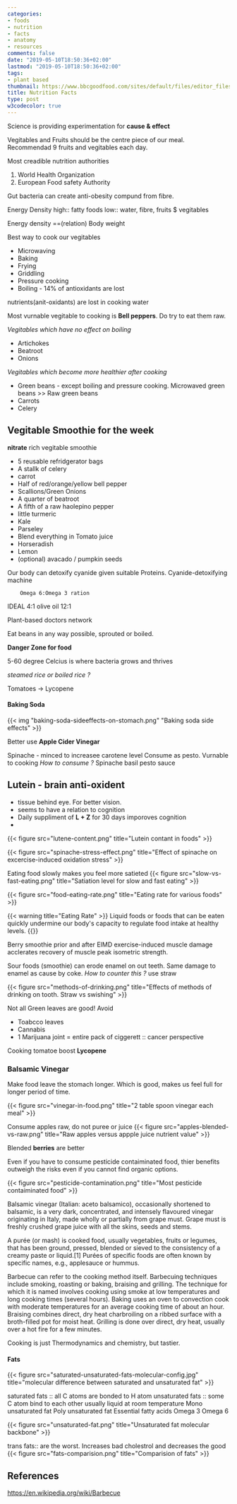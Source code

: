 ```yaml
---
categories:
- foods
- nutrition
- facts
- anatomy
- resources
comments: false
date: "2019-05-10T18:50:36+02:00"
lastmod: "2019-05-10T18:50:36+02:00"
tags:
- plant based
thumbnail: https://www.bbcgoodfood.com/sites/default/files/editor_files/2017/11/plant-based-diet-guide-main-image-700-350.jpg
title: Nutrition Facts
type: post
w3codecolor: true
---
```


Science is providing experimentation for **cause & effect**

Vegitables and Fruits should be the centre piece of our meal.
Recommendad 9 fruits and vegitables each day.

Most creadible nutrition authorities
1. World Health Organization
2. European Food safety Authority

Gut bacteria can create anti-obesity compund from fibre.

Energy Density
    high:: fatty foods
    low:: water, fibre, fruits $ vegitables

Energy density ==(relation) Body weight

Best way to cook our vegitables

* Microwaving
* Baking
* Frying
* Griddling
* Pressure cooking
* Boiling - 14% of antioxidants are lost

nutrients(anit-oxidants) are lost in cooking water

Most vurnable vegitable to cooking is **Bell peppers**. Do try to eat them raw.

*Vegitables which have no effect on boiling*

* Artichokes
* Beatroot
* Onions

*Vegitables which become more healthier after cooking*

* Green beans - except boiling and pressure cooking. Microwaved green beans >> Raw green beans
* Carrots
* Celery

## Vegitable Smoothie for the week

**nitrate** rich vegitable smoothie

* 5 reusable refridgerator bags
* A stallk of celery
* carrot
* Half of red/orange/yellow bell pepper
* Scallions/Green Onions 
* A quarter of beatroot
* A fifth of a raw haolepino pepper
* little turmeric
* Kale
* Parseley
* Blend everything in Tomato juice
* Horseradish
* Lemon
* (optional) avacado / pumpkin seeds

Our body can detoxify cyanide given suitable Proteins. Cyanide-detoxifying machine

        Omega 6:Omega 3 ration
IDEAL       4:1
olive oil   12:1

Plant-based doctors network

Eat beans in any way possible, sprouted or boiled.

**Danger Zone for food**

5-60 degree Celcius is where bacteria grows and thrives

*steamed rice or boiled rice ?*


Tomatoes -> Lycopene

#### Baking Soda

{{< img "baking-soda-sideeffects-on-stomach.png" "Baking soda side effects" >}}

Better use **Apple Cider Vinegar**

Spinache - minced to increasee carotene level
Consume as pesto.
Vurnable to cooking
*How to consume ?*
Spinache basil pesto sauce

## Lutein - brain anti-oxident

* tissue behind eye. For better vision.
* seems to have a relation to cognition
* Daily suppliment of **L + Z** for 30 days imporoves cognition
* 

{{< figure src="lutene-content.png" title="Lutein contant in foods" >}}

{{< figure src="spinache-stress-effect.png" title="Effect of spinache on excercise-induced oxidation stress" >}}

Eating food slowly makes you feel more satieted
{{< figure src="slow-vs-fast-eating.png" title="Satiation level for slow and fast eating" >}}

{{< figure src="food-eating-rate.png" title="Eating rate for various foods" >}}

{{< warning title="Eating Rate" >}}
Liquid foods or foods that can be eaten quickly undermine our body's capacity to regulate food intake at healthy levels.
{{</warning>}}

Berry smoothie prior and after EIMD exercise-induced muscle damage acclerates recovery of muscle peak isometric strength.

Sour foods (smoothie) can erode enamel on out teeth. Same damage to enamel as cause by coke.
*How to counter this ?*
use straw

{{< figure src="methods-of-drinking.png" title="Effects of methods of drinking on tooth. Straw vs swishing" >}}

Not all Green leaves are good!
Avoid
* Toabcco leaves
* Cannabis
* 1 Marijuana joint = entire pack of ciggerett :: cancer perspective


Cooking tomatoe boost **Lycopene**

### Balsamic Vinegar 
Make food leave the stomach longer. Which is good, makes us feel full for longer period of time.

{{< figure src="vinegar-in-food.png" title="2 table spoon vinegar each meal" >}}

Consume apples raw, do not puree or juice
{{< figure src="apples-blended-vs-raw.png" title="Raw apples versus appple juice nutrient value" >}}


Blended **berries** are better

Even if you have to consume pesticide contaiminated food, thier benefits outweigh the risks even if you cannot find organic options.

{{< figure src="pesticide-contamination.png" title="Most pesticide contaiminated food" >}}

Balsamic vinegar (Italian: aceto balsamico), occasionally shortened to balsamic, is a very dark, concentrated, and intensely flavoured vinegar originating in Italy, made wholly or partially from grape must. Grape must is freshly crushed grape juice with all the skins, seeds and stems.

A purée (or mash) is cooked food, usually vegetables, fruits or legumes, that has been ground, pressed, blended or sieved to the consistency of a creamy paste or liquid.[1] Purées of specific foods are often known by specific names, e.g., applesauce or hummus.

Barbecue can refer to the cooking method itself.
Barbecuing techniques include smoking, roasting or baking, braising and grilling. The technique for which it is named involves cooking using smoke at low temperatures and long cooking times (several hours). Baking uses an oven to convection cook with moderate temperatures for an average cooking time of about an hour. Braising combines direct, dry heat charbroiling on a ribbed surface with a broth-filled pot for moist heat. Grilling is done over direct, dry heat, usually over a hot fire for a few minutes.

Cooking is just Thermodynamics and chemistry, but tastier.

#### Fats
{{< figure src="saturated-unsaturated-fats-molecular-config.jpg" title="molecular difference between saturated and unsaturated fat" >}}

saturated fats :: all C atoms are bonded to H atom
unsaturated fats :: some C atom bind to each other
usually liquid at room temperature
    Mono unsaturated fat
    Poly unsaturated fat
      Essential fatty acids
      Omega 3
      Omega 6

{{< figure src="unsaturated-fat.png" title="Unsaturated fat molecular backbone" >}}

trans fats:: are the worst. Increases bad cholestrol and decreases the good
{{< figure src="fats-comparision.png" title="Comparision of fats" >}}


## References
https://en.wikipedia.org/wiki/Barbecue

